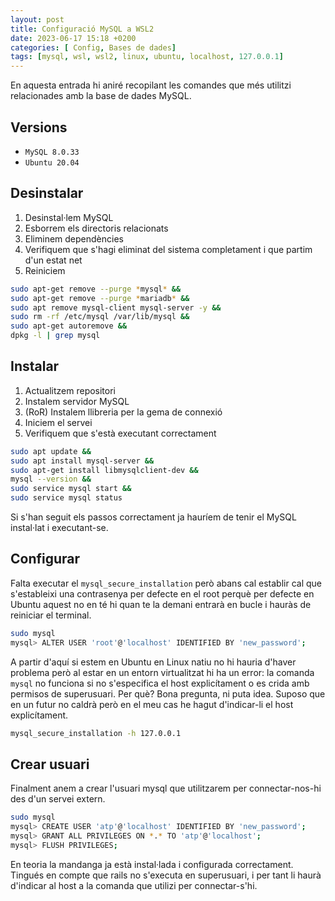 ```yaml
---
layout: post
title: Configuració MySQL a WSL2
date: 2023-06-17 15:18 +0200
categories: [ Config, Bases de dades]
tags: [mysql, wsl, wsl2, linux, ubuntu, localhost, 127.0.0.1]
---
```


En aquesta entrada hi aniré recopilant les comandes que més utilitzi relacionades amb la base de dades MySQL.

## Versions

- `MySQL 8.0.33`
- `Ubuntu 20.04`

## Desinstalar

1. Desinstal·lem MySQL
2. Esborrem els directoris relacionats
3. Eliminem dependències
4. Verifiquem que s'hagi eliminat del sistema completament i que partim d'un estat net
5. Reiniciem

```bash
sudo apt-get remove --purge *mysql* &&
sudo apt-get remove --purge *mariadb* &&
sudo apt remove mysql-client mysql-server -y &&
sudo rm -rf /etc/mysql /var/lib/mysql &&
sudo apt-get autoremove &&
dpkg -l | grep mysql
```

## Instalar

1. Actualitzem repositori
2. Instalem servidor MySQL
3. (RoR) Instalem llibreria per la gema de connexió
4. Iniciem el servei
5. Verifiquem que s'està executant correctament

```bash
sudo apt update &&
sudo apt install mysql-server &&
sudo apt-get install libmysqlclient-dev &&
mysql --version &&
sudo service mysql start &&
sudo service mysql status
```

Si s'han seguit els passos correctament ja hauríem de tenir el MySQL instal·lat i executant-se. 

## Configurar

Falta executar el `mysql_secure_installation` però abans cal establir cal que s'estableixi una contrasenya per defecte en el root perquè per defecte en Ubuntu aquest no en té hi quan te la demani entrarà en bucle i hauràs de reiniciar el terminal.

```bash
sudo mysql
mysql> ALTER USER 'root'@'localhost' IDENTIFIED BY 'new_password';
```

A partir d'aquí si estem en Ubuntu en Linux natiu no hi hauria d'haver problema però al estar en un entorn virtualitzat hi ha un error: la comanda `mysql` no funciona si no s'especifica el host explicítament o es crida amb permisos de superusuari. Per què? Bona pregunta, ni puta idea. Suposo que en un futur no caldrà però en el meu cas he hagut d'indicar-li el host explicítament.

```bash
mysql_secure_installation -h 127.0.0.1
```

## Crear usuari

Finalment anem a crear l'usuari mysql que utilitzarem per connectar-nos-hi des d'un servei extern.

```bash
sudo mysql
mysql> CREATE USER 'atp'@'localhost' IDENTIFIED BY 'new_password';
mysql> GRANT ALL PRIVILEGES ON *.* TO 'atp'@'localhost';
mysql> FLUSH PRIVILEGES;
```

En teoria la mandanga ja està instal·lada i configurada correctament. Tingués en compte que rails no s'executa en superusuari, i per tant li haurà d'indicar al host a la comanda que utilizi per connectar-s'hi.
